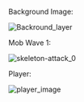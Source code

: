 Background Image: 



![Backround_layer](https://github.com/Aasrith123/Aasrith-Vemulapalli/assets/146471566/d8d6a26b-6442-42c9-b27c-6f4102be90e9)




Mob Wave 1: 



![skeleton-attack_0](https://github.com/Aasrith123/Aasrith-Vemulapalli/assets/146471566/bac667b0-946b-438f-912b-9a5f56f8bf86)


Player: 

![player_image](https://github.com/Aasrith123/Aasrith-Vemulapalli/assets/146471566/51919af0-3c5c-406b-95e9-2983e6f36180)
